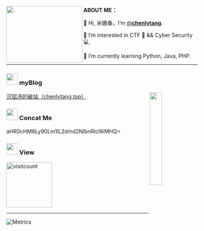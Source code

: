 <img src="https://cdn.jsdelivr.net/gh/chenlvtang/picbed/img/taytay.jpg" width="200" height="150" align="left"/>**ABOUT ME：**

🐥 Hi, 米娜桑，I’m [@**chenlvtang**](http://chenlvtang.top).
    
🏁 I’m interested in CTF 🏴 && Cyber Security 💻. 
    
🌱 I’m currently learning Python, Java, PHP.

---
<p>
<h3> <img src="https://cdn.jsdelivr.net/gh/chenlvtang/picbed/img/avatar.png"  width=30> myBlog </h3>
<a href="https://chenlvtang.top/#">沉铝汤的破站（chenlvtang.top）</a>
<img src="https://cdn.jsdelivr.net/gh/chenlvtang/picbed/img/d41a12afg00qjnwfr015gc000hr00a2m.gif" align="right"width="25%"/>
<h3> <img src="https://cdn.jsdelivr.net/gh/chenlvtang/picbed/img/climb.png"  width=30>  Concat Me</h3>
aHR0cHM6Ly90Lm1lL2dmd2NlbnRlcl9iMHQ=
<h3> <img src="https://cdn.jsdelivr.net/gh/chenlvtang/picbed/img/3n6g3p.jpg"  width=30>  View</h3>
<img src="https://profile-counter.glitch.me/chenlvtang/count.svg" alt="visitcount" width="120"/>
</p>
<hr/>
<!-- <img src="https://github-readme-stats.vercel.app/api?username=chenlvtang&theme=onedark" align="left" width="45%"/>
<img src="https://github-readme-stats.vercel.app/api/top-langs?username=chenlvtang&show_icons=true&count_private=true&theme=onedark"  width="45%"/> -->

![Metrics](https://metrics.lecoq.io/chenlvtang?template=classic&config.timezone=Asia%2FShanghai)
